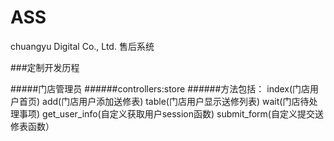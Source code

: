 # ASS
chuangyu Digital Co., Ltd. 售后系统


###定制开发历程


#####门店管理员
######controllers:store
######方法包括：
        index(门店用户首页)
        add(门店用户添加送修表)
        table(门店用户显示送修列表)
        wait(门店待处理事项)
        get_user_info(自定义获取用户session函数)
        submit_form(自定义提交送修表函数）


